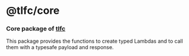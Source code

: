 # @tlfc/core

### Core package of [tlfc](https://github.com/luismeyer/tlfc)

This package provides the functions to create typed Lambdas and to call them with a typesafe payload and response.
